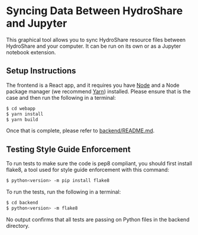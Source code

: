 # Syncing Data Between HydroShare and Jupyter

This graphical tool allows you to sync HydroShare resource files between HydroShare and your computer. It can be run
on its own or as a Jupyter notebook extension.

## Setup Instructions

The frontend is a React app, and it requires you have [Node](https://nodejs.org/en/download/) and a Node package manager
(we recommend [Yarn](https://classic.yarnpkg.com/en/docs/install/)) installed. Please ensure that is the case and then
 run the following in a terminal:

 ```bash
$ cd webapp
$ yarn install
$ yarn build
```

Once that is complete, please refer to [backend/README.md](https://github.com/kylecombes/hydroshare_jupyter_sync/tree/master/backend).

## Testing Style Guide Enforcement

To run tests to make sure the code is pep8 compliant, you should first install flake8, a tool used for style guide enforcement
with this command:

```bash
$ python<version> -m pip install flake8
```

To run the tests, run the following in a terminal:

```bash
$ cd backend
$ python<version> -m flake8
```

No output confirms that all tests are passing on Python files in the backend directory.
